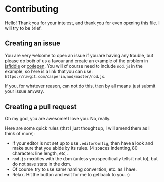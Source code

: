 # Contributing

Hello! Thank you for your interest, and thank you for even opening this file.
I will try to be brief.


## Creating an issue

You are very welcome to open an issue if you are having any trouble, but please
do both of us a favour and create an example of the problem in
[jsfiddle](http:jsfiddle.net) or [codepen](http://codepen.io). You will of
course need to include `nod.js` in the example, so here is a link that you can
use: `https://rawgit.com/casperin/nod/master/nod.js`.

If you, for whatever reason, can not do this, then by all means, just submit
your issue anyway.


## Creating a pull request

Oh my god, you are awesome! I love you. No, really.

Here are some quick rules (that I just thought up, I will amend them as I think
of more):

* If your editor is not set up to use `.editorConfig`, then have a look and make
  sure that you abide by its rules. (4 spaces indenting, 80 characters line
  length, etc).
* `nod.js` meddles with the dom (unless you specifically tells it not to), but
  do not save state in the dom.
* Of course, try to use same naming convention, etc. as I have.
* Relax. Hit the button and wait for me to get back to you. :)

